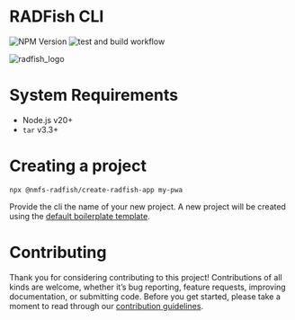 # RADFish CLI

![NPM Version](https://img.shields.io/npm/v/%40nmfs-radfish%2Fcreate-radfish-app)
![test and build workflow](https://github.com/NMFS-RADFish/cli/actions/workflows/run-tests.yml/badge.svg)

![radfish_logo](https://github.com/NMFS-RADFish/boilerplate/assets/11274285/f0c1f78d-d2bd-4590-897c-c6ec87522dd1)

# System Requirements

- Node.js v20+
- `tar` v3.3+

# Creating a project

```
npx @nmfs-radfish/create-radfish-app my-pwa
```

Provide the cli the name of your new project. A new project will be created using the [default boilerplate template](https://github.com/NMFS-RADFish/boilerplate).

# Contributing

Thank you for considering contributing to this project! Contributions of all kinds are welcome, whether it’s bug reporting, feature requests, improving documentation, or submitting code. Before you get started, please take a moment to read through our [contribution guidelines](https://nmfs-radfish.github.io/radfish/about/contribute).